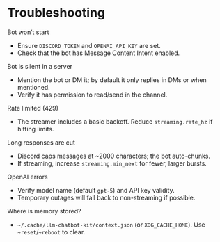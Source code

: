 # Troubleshooting

Bot won’t start
- Ensure `DISCORD_TOKEN` and `OPENAI_API_KEY` are set.
- Check that the bot has Message Content Intent enabled.

Bot is silent in a server
- Mention the bot or DM it; by default it only replies in DMs or when mentioned.
- Verify it has permission to read/send in the channel.

Rate limited (429)
- The streamer includes a basic backoff. Reduce `streaming.rate_hz` if hitting limits.

Long responses are cut
- Discord caps messages at ~2000 characters; the bot auto-chunks.
- If streaming, increase `streaming.min_next` for fewer, larger bursts.

OpenAI errors
- Verify model name (default `gpt-5`) and API key validity.
- Temporary outages will fall back to non-streaming if possible.

Where is memory stored?
- `~/.cache/llm-chatbot-kit/context.json` (or `XDG_CACHE_HOME`). Use `~reset`/`~reboot` to clear.

